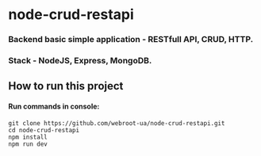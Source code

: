 # node-crud-restapi
### Backend basic simple application - RESTfull API, CRUD, HTTP. 
### Stack - NodeJS, Express, MongoDB.

## How to run this project

#### Run commands in console: 
```
git clone https://github.com/webroot-ua/node-crud-restapi.git
cd node-crud-restapi
npm install
npm run dev
```
